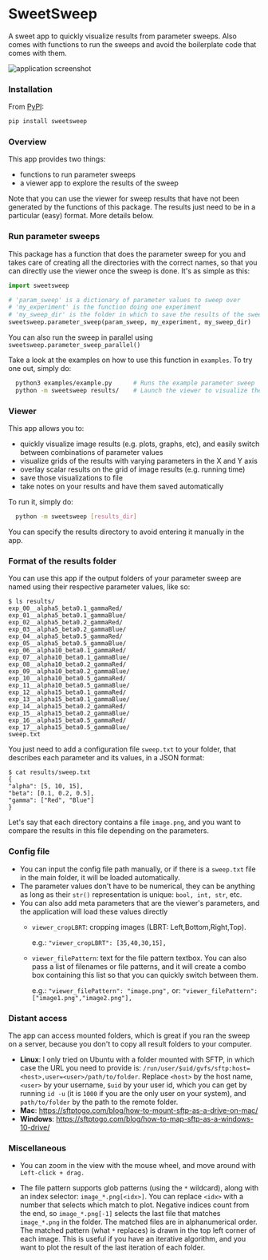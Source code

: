 # SweetSweep
A sweet app to quickly visualize results from parameter sweeps.
Also comes with functions to run the sweeps and avoid the boilerplate code that comes with them.

![application screenshot](./screenshots/app.png)

### Installation

From [PyPI](https://pypi.org/project/sweetsweep/):
```bash
pip install sweetsweep
```

### Overview

This app provides two things:
- functions to run parameter sweeps
- a viewer app to explore the results of the sweep

Note that you can use the viewer for sweep results that have not been generated
by the functions of this package. The results just need to be in a particular (easy) format.
More details below.

### Run parameter sweeps

This package has a function that does the parameter sweep for you and takes care of creating all the
directories with the correct names, so that you can directly use the viewer once the sweep is done.
It's as simple as this:
```python
import sweetsweep

# 'param_sweep' is a dictionary of parameter values to sweep over
# 'my_experiment' is the function doing one experiment
# 'my_sweep_dir' is the folder in which to save the results of the sweep
sweetsweep.parameter_sweep(param_sweep, my_experiment, my_sweep_dir)
```
You can also run the sweep in parallel using `sweetsweep.parameter_sweep_parallel()`

Take a look at the examples on how to use this function in `examples`. To try one out, simply do:
```bash
  python3 examples/example.py      # Runs the example parameter sweep
  python -m sweetsweep results/    # Launch the viewer to visualize the results
```

### Viewer

This app allows you to:
- quickly visualize image results (e.g. plots, graphs, etc), and easily switch between
combinations of parameter values
- visualize grids of the results with varying parameters in the X and Y axis
- overlay scalar results on the grid of image results (e.g. running time)
- save those visualizations to file
- take notes on your results and have them saved automatically

To run it, simply do:
```bash
  python -m sweetsweep [results_dir]
```
You can specify the results directory to avoid entering it manually in the app.


### Format of the results folder

You can use this app if the output folders of your parameter sweep are
named using their respective parameter values, like so:
```
$ ls results/
exp_00__alpha5_beta0.1_gammaRed/
exp_01__alpha5_beta0.1_gammaBlue/
exp_02__alpha5_beta0.2_gammaRed/
exp_03__alpha5_beta0.2_gammaBlue/
exp_04__alpha5_beta0.5_gammaRed/
exp_05__alpha5_beta0.5_gammaBlue/
exp_06__alpha10_beta0.1_gammaRed/
exp_07__alpha10_beta0.1_gammaBlue/
exp_08__alpha10_beta0.2_gammaRed/
exp_09__alpha10_beta0.2_gammaBlue/
exp_10__alpha10_beta0.5_gammaRed/
exp_11__alpha10_beta0.5_gammaBlue/
exp_12__alpha15_beta0.1_gammaRed/
exp_13__alpha15_beta0.1_gammaBlue/
exp_14__alpha15_beta0.2_gammaRed/
exp_15__alpha15_beta0.2_gammaBlue/
exp_16__alpha15_beta0.5_gammaRed/
exp_17__alpha15_beta0.5_gammaBlue/
sweep.txt
```

You just need to add a configuration file `sweep.txt` to your folder,
that describes each parameter and its values, in a JSON format:
```
$ cat results/sweep.txt
{
"alpha": [5, 10, 15],
"beta": [0.1, 0.2, 0.5],
"gamma": ["Red", "Blue"]
}
```
Let's say that each directory contains a file `image.png`,
and you want to compare the results in this file depending on the parameters.


### Config file

- You can input the config file path manually, or if there is a `sweep.txt`
  file in the main folder, it will be loaded automatically.
- The parameter values don't have to be numerical, they can be anything as
  long as their `str()` representation is unique: `bool, int, str`, etc.
- You can also add meta parameters that are the viewer's parameters, and
  the application will load these values directly
  - `viewer_cropLBRT`: cropping images (LBRT: Left,Bottom,Right,Top).

    e.g.: `"viewer_cropLBRT": [35,40,30,15],`
  - `viewer_filePattern`: text for the file pattern textbox. You can also pass
  a list of filenames or file patterns, and it will create a combo box containing
  this list so that you can quickly switch between them.

    e.g.: `"viewer_filePattern": "image.png",`
    or: `"viewer_filePattern": ["image1.png","image2.png"],`

### Distant access

The app can access mounted folders, which is great if you ran the sweep on
a server, because you don't to copy all result folders to your computer.

  - **Linux**: I only tried on Ubuntu with a folder mounted with SFTP, in which case the
  URL you need to provide is:
  `/run/user/$uid/gvfs/sftp:host=<host>,user=<user>/path/to/folder`.
  Replace `<host>` by the host name, `<user>` by your username, `$uid` by
  your user id, which you can get by running `id -u` (it is `1000` if you are the
  only user on your system), and `path/to/folder` by the path to the remote folder.
  - **Mac**: https://sftptogo.com/blog/how-to-mount-sftp-as-a-drive-on-mac/
  - **Windows**: https://sftptogo.com/blog/how-to-map-sftp-as-a-windows-10-drive/

### Miscellaneous

- You can zoom in the view with the mouse wheel, and move around with
  `Left-click + drag.`

- The file pattern supports glob patterns (using the `*` wildcard), along with
  an index selector: `image_*.png[<idx>]`. You can replace `<idx>` with a number
  that selects which match to plot. Negative indices count from the end, so
  `image_*.png[-1]` selects the last file that matches `image_*.png` in the
  folder. The matched files are in alphanumerical order. The matched pattern
  (what `*` replaces) is drawn in the top left corner of each image. This is
  useful if you have an iterative algorithm, and you want to plot the result
  of the last iteration of each folder.
